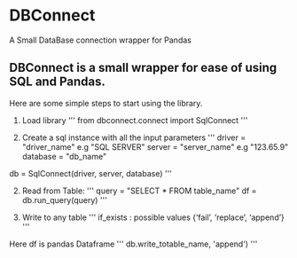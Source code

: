 # DBConnect
A Small DataBase connection wrapper for Pandas

## DBConnect is a small wrapper for ease of using SQL and Pandas.

Here are some simple steps to start using the library.

1. Load library
''' 
from dbconnect.connect import SqlConnect
'''

2. Create a sql instance with all the input parameters
''' 
driver = "driver_name" e.g "SQL SERVER"
server = "server_name" e.g "123.65.9"
database = "db_name" 

db = SqlConnect(driver, server, database)
'''

2. Read from Table:
''' 
query = "SELECT * FROM table_name"
df = db.run_query(query)
'''

3. Write to any table
''' 
if_exists : possible values {‘fail’, ‘replace’, ‘append’}
'''

Here df is pandas Dataframe
''' 
db.write_totable_name, 'append')
'''
